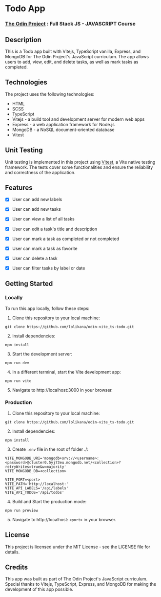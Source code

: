 # Todo App

### <a href="https://www.theodinproject.com/">The Odin Project</a> : Full Stack JS - JAVASCRIPT Course

## Description

This is a Todo app built with Vitejs, TypeScript vanilla, Express, and MongoDB for The Odin Project's JavaScript curriculum. 
The app allows users to add, view, edit, and delete tasks, as well as mark tasks as completed.

## Technologies 
The project uses the following technologies:

* HTML
* SCSS
* TypeScript
* Vitejs - a build tool and development server for modern web apps
* Express - a web application framework for Node.js
* MongoDB - a NoSQL document-oriented database
* Vitest

## Unit Testing
Unit testing is implemented in this project using [Vitest](https://vitest.dev/), a Vite native testing framework. The tests cover some functionalities and ensure the reliability and correctness of the application.

## Features
- [x] User can add new labels 
- [x] User can add new tasks
- [x] User can view a list of all tasks
- [x] User can edit a task's title and description
- [x] User can mark a task as completed or not completed
- [x] User can mark a task as favorite
- [x] User can delete a task
- [x] User can filter tasks by label or date


## Getting Started
### Locally
To run this app locally, follow these steps:

1. Clone this repository to your local machine:

```
git clone https://github.com/lolikana/odin-vite_ts-todo.git
```

2. Install dependencies:

```
npm install
```

3. Start the development server:

```
npm run dev
```

4. In a different terminal, start the Vite development app:

```
npm run vite
```

5. Navigate to http://localhost:3000 in your browser.

### Production
1. Clone this repository to your local machine:

```
git clone https://github.com/lolikana/odin-vite_ts-todo.git
```

2. Install dependencies:

```
npm install
```

3. Create ```.env``` file  in the root of folder ./:

```
VITE_MONGODB_URI='mongodb+srv://<username>:<password>@cluster0.5yj73eu.mongodb.net/<collection>?retryWrites=true&w=majority'
VITE_MONGODB_DB=<collection>

VITE_PORT=<port>
VITE_PATH='http://localhost:'
VITE_API_LABELS='/api/labels'
VITE_API_TODOS='/api/todos'
```

4. Build and Start the production mode:

```
npm run preview
```

5. Navigate to http://localhost: ```<port>``` in your browser.

## License
This project is licensed under the MIT License - see the LICENSE file for details.

## Credits
This app was built as part of The Odin Project's JavaScript curriculum.
Special thanks to Vitejs, TypeScript, Express, and MongoDB for making the development of this app possible.
